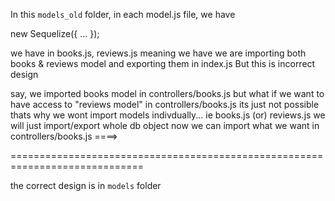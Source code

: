 In this `models_old` folder, in each model.js file, we have

new Sequelize({
    ...
});

we have in books.js, reviews.js
meaning we have <two sequelize instances>
we are importing both books & reviews model and exporting them in index.js
But this is incorrect design

say, we imported books model in controllers/books.js
but what if we want to have access to "reviews model" in controllers/books.js
its just not possible
thats why we wont import models indivdually... ie books.js (or) reviews.js
we will just import/export whole db object
now we can import what we want in controllers/books.js ====> 

=============================================================================

the correct design is in `models` folder